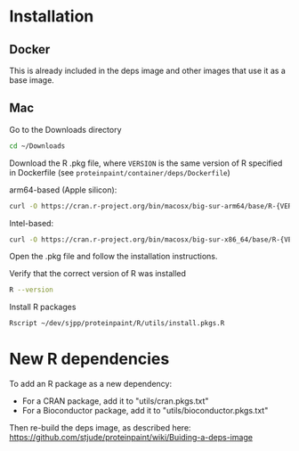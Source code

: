 # Installation

## Docker

This is already included in the deps image and other images that use it as a base image.

## Mac

Go to the Downloads directory

```sh
cd ~/Downloads
```

Download the R .pkg file, where `VERSION` is the same version of R specified in Dockerfile (see `proteinpaint/container/deps/Dockerfile`)

arm64-based (Apple silicon):
```sh
curl -O https://cran.r-project.org/bin/macosx/big-sur-arm64/base/R-{VERSION}-arm64.pkg
```

Intel-based:
```sh
curl -O https://cran.r-project.org/bin/macosx/big-sur-x86_64/base/R-{VERSION}-x86_64.pkg
```

Open the .pkg file and follow the installation instructions.

Verify that the correct version of R was installed
```sh
R --version
```

Install R packages
```sh
Rscript ~/dev/sjpp/proteinpaint/R/utils/install.pkgs.R
```

# New R dependencies

To add an R package as a new dependency:
- For a CRAN package, add it to "utils/cran.pkgs.txt"
- For a Bioconductor package, add it to "utils/bioconductor.pkgs.txt"

Then re-build the deps image, as described here: https://github.com/stjude/proteinpaint/wiki/Buiding-a-deps-image
